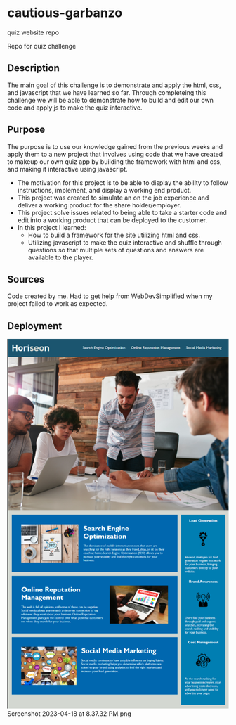 # cautious-garbanzo
quiz website repo

Repo for quiz challenge

## Description
The main goal of this challenge is to demonstrate and apply the html, css, and javascript that we have learned so far.
Through completeing this challenge we will be able to demonstrate how to build and edit our own code and apply js to make the quiz interactive.

## Purpose
The purpose is to use our knowledge gained from the previous weeks and apply them to a new project that involves using code that we have created to makeup our own quiz app by building the framework with html and css, and making it interactive using javascript.
- The motivation for this project is to be able to display the ability to follow instructions, implement, and display a working end product.
- This project was created to simulate an on the job experience and deliver a working product for the share holder/employer.
- This project solve issues related to being able to take a starter code and edit into a working product that can be deployed to the customer.
- In this project I learned:
  - How to build a framework for the site utilizing html and css.
  - Utilizing javascript to make the quiz interactive and shuffle through questions so that multiple sets of questions and answers are available to the player.


## Sources
Code created by me. Had to get help from WebDevSimplified when my project failed to work as expected.

## Deployment


![Horiseon-solutions.png](https://github.com/Fersill53/Horiseon-solutions-project1/blob/main/Horiseon-solutions.png)
Screenshot 2023-04-18 at 8.37.32 PM.png
